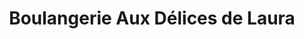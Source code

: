 ---
title: "Boulangerie Aux Délices de Laura"
url: /ballainvilliers/boulangerie-aux-delices-de-laura/
shop: boulangerie
---